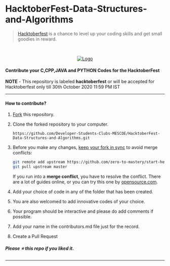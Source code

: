 # HacktoberFest-Data-Structures-and-Algorithms

> [Hacktoberfest](https://hacktoberfest.digitalocean.com/) is a chance to level up your coding skills and get small goodies in reward.

<br />
<p align="center">
  <a href="https://hacktoberfest.digitalocean.com/">
    <img src="https://i.ibb.co/4FjRdbH/Logo-Sponsors-Light.png" alt="Logo">
  </a>
</p>

<!-- [![Hacktoberfest 2019 logo](https://i.ibb.co/4FjRdbH/Logo-Sponsors-Light.png)](https://hacktoberfest.digitalocean.com/) -->

<h4>Contribute your C,CPP,JAVA and PYTHON Codes for the HacktoberFest</h4>

**NOTE** - This repository is labeled **hacktoberfest** or will be accepted for Hacktoberfest only till 30th October 2020 11:59 PM IST

<hr>

<h4>How to contribute?</h4>


1. [Fork](https://github.com/Developer-Students-Clubs-MESCOE/HacktoberFest-Data-Structures-and-Algorithms) this repository.
2. Clone the forked repository to your computer.

   `https://github.com/Developer-Students-Clubs-MESCOE/HacktoberFest-Data-Structures-and-Algorithms.git`

3. Before you make any changes, [keep your fork in sync](https://www.freecodecamp.org/news/how-to-sync-your-fork-with-the-original-git-repository/) to avoid merge conflicts:

    ```bash
    git remote add upstream https://github.com/zero-to-mastery/start-here-guidelines.git
    git pull upstream master
    ```

    If you run into a **merge conflict**, you have to resolve the conflict. There are a lot of guides online, or you can try this one by [opensource.com](https://opensource.com/article/20/4/git-merge-conflict).
4. Add your choice of code in any of the folder that has been created.
5. You are also welcomed to add innovative codes of your choice.
6. Your program should be interactive and please do add comments if possible.
7. Add your name in the contributors.md file just for the record.
8. Create a Pull Request
<h5>Please ⭐️ this repo if you liked it.</h5>

<hr>

